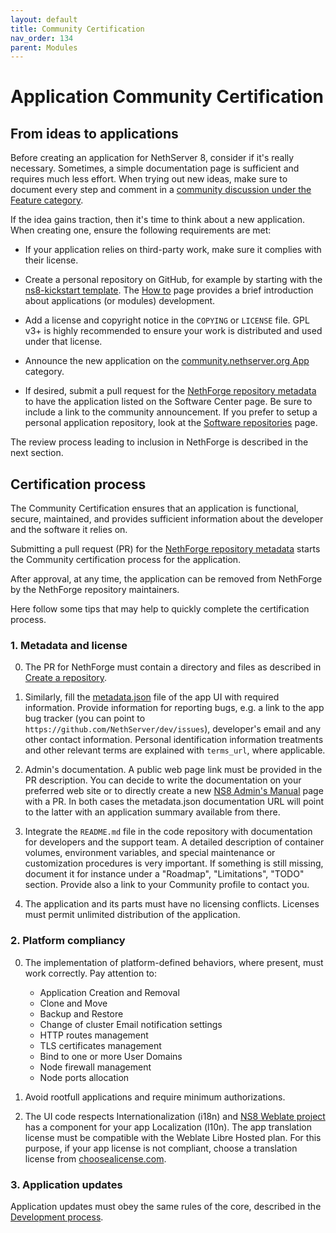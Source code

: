 ```yaml
---
layout: default
title: Community Certification
nav_order: 134
parent: Modules
---
```


# Application Community Certification

## From ideas to applications

Before creating an application for NethServer 8, consider if it's really
necessary. Sometimes, a simple documentation page is sufficient and
requires much less effort. When trying out new ideas, make sure to
document every step and comment in a [community discussion under the
Feature category](http://community.nethserver.org/c/feature).

If the idea gains traction, then it's time to think about a new
application. When creating one, ensure the following requirements are met:

- If your application relies on third-party work, make sure it complies
  with their license.

- Create a personal repository on GitHub, for example by starting with the
  [ns8-kickstart
  template](https://github.com/new?template_name=ns8-kickstart&template_owner=NethServer).
  The [How to](../new_module) page provides a brief introduction about
  applications (or modules) development.

- Add a license and copyright notice in the `COPYING` or `LICENSE` file.
  GPL v3+ is highly recommended to ensure your work is distributed and
  used under that license.

- Announce the new application on the [community.nethserver.org
  App](http://community.nethserver.org/c/app) category.

- If desired, submit a pull request for the [NethForge repository
  metadata](https://github.com/NethServer/ns8-nethforge/) to have the
  application listed on the Software Center page. Be sure to include a
  link to the community announcement. If you prefer to setup a personal
  application repository, look at the [Software
  repositories](../../core/software_repositories/) page.

The review process leading to inclusion in NethForge is described in the
next section.

## Certification process

The Community Certification ensures that an application is functional,
secure, maintained, and provides sufficient information about the
developer and the software it relies on.

Submitting a pull request (PR) for the [NethForge repository
metadata](https://github.com/NethServer/ns8-nethforge/) starts the
Community certification process for the application.

After approval, at any time, the application can be removed from NethForge
by the NethForge repository maintainers.

Here follow some tips that may help to quickly complete the certification
process.

### 1. Metadata and license

0. The PR for NethForge must contain a directory and files as described in
   [Create a
   repository](../../core/software_repositories#create-a-repository).

0. Similarly, fill the [metadata.json](../metadata/) file of the app UI
   with required information. Provide information for reporting bugs, e.g.
   a link to the app bug tracker (you can point to
   `https://github.com/NethServer/dev/issues`), developer's email and any
   other contact information. Personal identification information
   treatments and other relevant terms are explained with `terms_url`,
   where applicable.

0. Admin's documentation. A public web page link must be provided in the
   PR description. You can decide to write the documentation on your
   preferred web site or to directly create a new [NS8 Admin's
   Manual](https://github.com/NethServer/ns8-docs/) page with a PR. In
   both cases the metadata.json documentation URL will point to the latter
   with an application summary available from there.

0. Integrate the `README.md` file in the code repository with
   documentation for developers and the support team. A detailed
   description of container volumes, environment variables, and special
   maintenance or customization procedures is very important. If something
   is still missing, document it for instance under a "Roadmap",
   "Limitations", "TODO" section. Provide also a link to your Community
   profile to contact you.

0. The application and its parts must have no licensing conflicts.
   Licenses must permit unlimited distribution of the application.

### 2. Platform compliancy

0. The implementation of platform-defined behaviors, where present, must work
   correctly. Pay attention to:

    - Application Creation and Removal
    - Clone and Move
    - Backup and Restore
    - Change of cluster Email notification settings
    - HTTP routes management
    - TLS certificates management
    - Bind to one or more User Domains
    - Node firewall management
    - Node ports allocation

0. Avoid rootfull applications and require minimum authorizations.

0. The UI code respects Internationalization (i18n) and [NS8 Weblate
   project](https://hosted.weblate.org/projects/ns8/) has a component for
   your app Localization (l10n). The app translation license must be
   compatible with the Weblate Libre Hosted plan. For this purpose, if
   your app license is not compliant, choose a translation license from
   [choosealicense.com](https://choosealicense.com/).

### 3. Application updates

Application updates must obey the same rules of the core, described in the
[Development process](../../development_process#update-rules).
